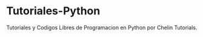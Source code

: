 Tutoriales-Python
=================

Tutoriales y Codigos Libres de Programacion en Python por Chelin Tutorials.
